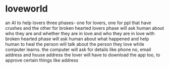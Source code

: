 # loveworld
an AI to help lovers
three phases- one for lovers, one for ppl that have crushes and the other for broken hearted
lovers phase will ask human about who they are and whether they are in love and who they are in love with
broken hearted phase will ask human about what happened and help human to heal
the person will talk about the person they love while computer learns.
the computer will ask for details like phone no, email address and house address
the lover will have to download the app too, to approve certain things like address 
